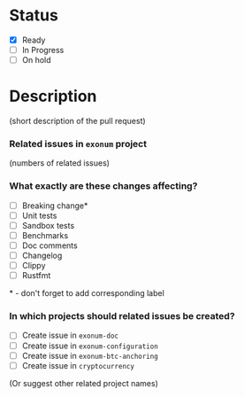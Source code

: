 # Status

- [X] Ready
- [ ] In Progress
- [ ] On hold

# Description
(short description of the pull request)

### Related issues in `exonum` project
(numbers of related issues)

### What exactly are these changes affecting?

- [ ] Breaking change\*
- [ ] Unit tests
- [ ] Sandbox tests
- [ ] Benchmarks
- [ ] Doc comments
- [ ] Changelog
- [ ] Clippy 
- [ ] Rustfmt

\* - don't forget to add corresponding label

### In which projects should related issues be created?

- [ ] Create issue in `exonum-doc`
- [ ] Create issue in `exonum-configuration`
- [ ] Create issue in `exonum-btc-anchoring`
- [ ] Create issue in `cryptocurrency`

(Or suggest other related project names)